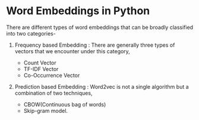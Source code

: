 # Word Embeddings in Python

There are different types of word embeddings that can be broadly classified into two categories-

 1. Frequency based Embedding : There are generally three types of vectors that we encounter under this category,
    * Count Vector
    * TF-IDF Vector
    * Co-Occurrence Vector
    
 2. Prediction based Embedding : Word2vec is not a single algorithm but a combination of two techniques,
    * CBOW(Continuous bag of words)
    * Skip-gram model.
    
